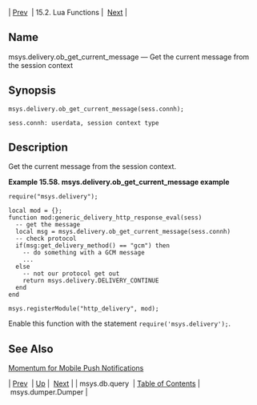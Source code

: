| [Prev](lua.ref.msys.db.query)  | 15.2. Lua Functions |  [Next](lua.ref.msys.dumper.Dumper.php) |

<a name="lua.ref.msys.delivery.ob_get_current_message"></a>
## Name

msys.delivery.ob_get_current_message — Get the current message from the session context

<a name="idp26574656"></a>
## Synopsis

`msys.delivery.ob_get_current_message(sess.connh);`

`sess.connh: userdata, session context type`<a name="idp26577008"></a>
## Description

Get the current message from the session context.

<a name="lua.ref.msys.delivery.ob_get_current_message.example"></a>

**Example 15.58. msys.delivery.ob_get_current_message example**

```
require("msys.delivery");

local mod = {};
function mod:generic_delivery_http_response_eval(sess)
  -- get the message
  local msg = msys.delivery.ob_get_current_message(sess.connh)
  -- check protocol
  if(msg:get_delivery_method() == "gcm") then
    -- do something with a GCM message
    ...
  else 
    -- not our protocol get out
    return msys.delivery.DELIVERY_CONTINUE
  end  
end

msys.registerModule("http_delivery", mod);
```

Enable this function with the statement `require('msys.delivery');`.

<a name="idp26581648"></a>
## See Also

[Momentum for Mobile Push Notifications](https://support.messagesystems.com/docs/web-push/)

| [Prev](lua.ref.msys.db.query)  | [Up](lua.function.details.php) |  [Next](lua.ref.msys.dumper.Dumper.php) |
| msys.db.query  | [Table of Contents](index) |  msys.dumper.Dumper |
